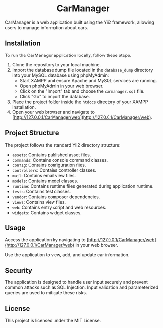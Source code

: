 <p align="center">
    <h1 align="center">CarManager</h1>
</p>

CarManager is a web application built using the Yii2 framework, allowing users to manage information about cars.

## Installation

To run the CarManager application locally, follow these steps:

1. Clone the repository to your local machine.
2. Import the database dump file located in the `database_dump` directory into your MySQL database using phpMyAdmin:
    - Start XAMPP and ensure Apache and MySQL services are running.
    - Open phpMyAdmin in your web browser.
    - Click on the "Import" tab and choose the `carmanager.sql` file.
    - Click "Go" to import the database.
3. Place the project folder inside the `htdocs` directory of your XAMPP installation.
4. Open your web browser and navigate to [http://127.0.0.1/CarManager/web](http://127.0.0.1/CarManager/web).

## Project Structure

The project follows the standard Yii2 directory structure:

- `assets`: Contains published asset files.
- `commands`: Contains console command classes.
- `config`: Contains configuration files.
- `controllers`: Contains controller classes.
- `mail`: Contains email view files.
- `models`: Contains model classes.
- `runtime`: Contains runtime files generated during application runtime.
- `tests`: Contains test classes.
- `vendor`: Contains composer dependencies.
- `views`: Contains view files.
- `web`: Contains entry script and web resources.
- `widgets`: Contains widget classes.

## Usage

Access the application by navigating to [http://127.0.0.1/CarManager/web](http://127.0.0.1/CarManager/web) in your web browser.

Use the application to view, add, and update car information.

## Security

The application is designed to handle user input securely and prevent common attacks such as SQL Injection. Input validation and parameterized queries are used to mitigate these risks.

## License

This project is licensed under the MIT License.
